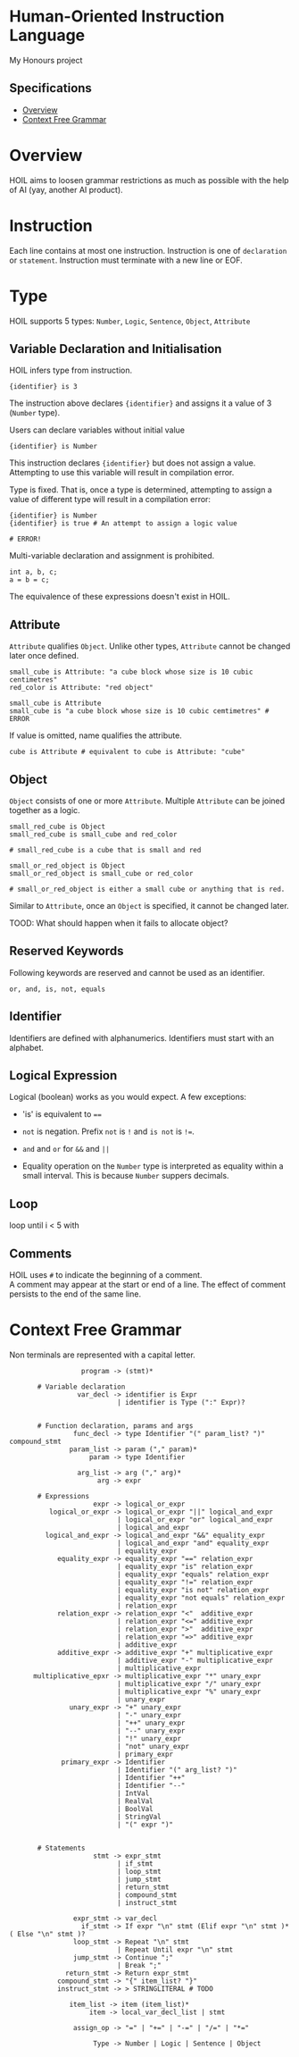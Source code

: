 # Human-Oriented Instruction Language
My Honours project



## Specifications
* [Overview](#overview)
* [Context Free Grammar](#context-free-grammar)


# Overview
HOIL aims to loosen grammar restrictions as much as possible with the help of AI (yay, another AI product).

# Instruction
Each line contains at most one instruction. Instruction is one of `declaration` or `statement`. Instruction must terminate with a new line or EOF.

# Type
HOIL supports 5 types:
`Number`, `Logic`, `Sentence`, `Object`, `Attribute`


## Variable Declaration and Initialisation
HOIL infers type from instruction. 
```
{identifier} is 3
```
The instruction above declares `{identifier}` and assigns it a value of 3 (`Number` type).

Users can declare variables without initial value
```
{identifier} is Number
```
This instruction declares `{identifier}` but does not assign a value. Attempting to use this variable will result in compilation error.

Type is fixed. That is, once a type is determined, attempting to assign a value of different type will result in a compilation error:
```
{identifier} is Number
{identifier} is true # An attempt to assign a logic value

# ERROR!

```
Multi-variable declaration and assignment is prohibited.
```
int a, b, c;
a = b = c;
```
The equivalence of these expressions doesn't exist in HOIL.

## Attribute
`Attribute` qualifies `Object`. Unlike other types, `Attribute` cannot be changed later once defined.

```
small_cube is Attribute: "a cube block whose size is 10 cubic centimetres"
red_color is Attribute: "red object"
```

```
small_cube is Attribute
small_cube is "a cube block whose size is 10 cubic cemtimetres" # ERROR
```

If value is omitted, name qualifies the attribute.
```
cube is Attribute # equivalent to cube is Attribute: "cube"
```

## Object
`Object` consists of one or more `Attribute`. Multiple `Attribute` can be joined together as a logic.

```
small_red_cube is Object
small_red_cube is small_cube and red_color

# small_red_cube is a cube that is small and red
```

```
small_or_red_object is Object
small_or_red_object is small_cube or red_color

# small_or_red_object is either a small cube or anything that is red.
```
Similar to `Attribute`, once an `Object` is specified, it cannot be changed later.

TOOD: What should happen when it fails to allocate object?


## Reserved Keywords
Following keywords are reserved and cannot be used as an identifier.
```
or, and, is, not, equals

```

## Identifier
Identifiers are defined with alphanumerics. Identifiers must start with an alphabet.

## Logical Expression
Logical (boolean) works as you would expect. A few exceptions:
* 'is' is equivalent to `==`
* `not` is negation. Prefix `not` is `!` and `is not` is `!=`. 
* `and` and `or` for `&&` and `||`

* Equality operation on the `Number` type is interpreted as equality within a small interval. This is because `Number` suppers decimals.

## Loop
loop until i < 5 with

 
## Comments
HOIL uses `#` to indicate the beginning of a comment.  
A comment may appear at the start or end of a line. The effect of comment persists to the end of the same line.


# Context Free Grammar
Non terminals are represented with a capital letter.
```
                  program -> (stmt)*

       # Variable declaration
                 var_decl -> identifier is Expr
                           | identifier is Type (":" Expr)?


       # Function declaration, params and args
                func_decl -> type Identifier "(" param_list? ")" compound_stmt
               param_list -> param ("," param)*
                    param -> type Identifier

                 arg_list -> arg ("," arg)*
                      arg -> expr

       # Expressions
                     expr -> logical_or_expr
          logical_or_expr -> logical_or_expr "||" logical_and_expr
                           | logical_or_expr "or" logical_and_expr
                           | logical_and_expr
         logical_and_expr -> logical_and_expr "&&" equality_expr
                           | logical_and_expr "and" equality_expr
                           | equality_expr
            equality_expr -> equality_expr "==" relation_expr
                           | equality_expr "is" relation_expr
                           | equality_expr "equals" relation_expr
                           | equality_expr "!=" relation_expr
                           | equality_expr "is not" relation_expr
                           | equality_expr "not equals" relation_expr
                           | relation_expr
            relation_expr -> relation_expr "<"  additive_expr
                           | relation_expr "<=" additive_expr
                           | relation_expr ">"  additive_expr
                           | relation_expr "=>" additive_expr
                           | additive_expr
            additive_expr -> additive_expr "+" multiplicative_expr
                           | additive_expr "-" multiplicative_expr
                           | multiplicative_expr
      multiplicative_epxr -> multiplicative_expr "*" unary_expr
                           | multiplicative_expr "/" unary_expr
                           | multiplicative_expr "%" unary_expr
                           | unary_expr
               unary_expr -> "+" unary_expr
                           | "-" unary_expr
                           | "++" unary_expr
                           | "--" unary_expr
                           | "!" unary_expr
                           | "not" unary_expr
                           | primary_expr
             primary_expr -> Identifier
                           | Identifier "(" arg_list? ")"
                           | Identifier "++"
                           | Identifier "--"
                           | IntVal
                           | RealVal
                           | BoolVal
                           | StringVal
                           | "(" expr ")"


       # Statements
                     stmt -> expr_stmt
                           | if_stmt
                           | loop_stmt
                           | jump_stmt
                           | return_stmt
                           | compound_stmt
                           | instruct_stmt

                expr_stmt -> var_decl
                  if_stmt -> If expr "\n" stmt (Elif expr "\n" stmt )* ( Else "\n" stmt )?
                loop_stmt -> Repeat "\n" stmt
                           | Repeat Until expr "\n" stmt
                jump_stmt -> Continue ";"
                           | Break ";"
              return_stmt -> Return expr_stmt
            compound_stmt -> "{" item_list? "}"
            instruct_stmt -> > STRINGLITERAL # TODO

               item_list -> item (item_list)*
                    item -> local_var_decl_list | stmt

                assign_op -> "=" | "+=" | "-=" | "/=" | "*="

                     Type -> Number | Logic | Sentence | Object
```